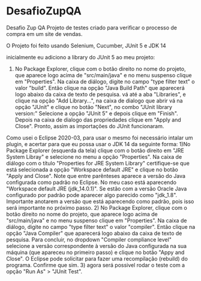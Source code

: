 # DesafioZupQA
Desafio Zup QA
Projeto de testes criado para verificar o processo de compra em um site de vendas.


O Projeto foi feito usando Selenium, Cucumber, JUnit 5 e JDK 14

inicialmente eu adiciono a library do JUnit 5 ao meu projeto:
1) No Package Explorer, clique com o botão direito no nome do projeto, que aparece logo acima de "src/main/java" e no menu suspenso clique em "Properties". Na caixa de diálogo, digite no campo "type filter text" o valor "build". Então clique na opção "Java Build Path" que aparecerá logo abaixo da caixa de texto de pesquisa. vá até a aba "Libraries", e clique na opção "Add Library...", na caixa de dialogo que abrir vá na opção "JUnit" e clique no botão "Next", no combo "JUnit library version:" Selecione a opção "JUnit 5" e depois clique em "Finish". Depois na caixa de dialogo das propriedades clique em "Apply and Close". Pronto, assim as importações do JUnit funcionaram.

Como usei o Eclipse 2020-03, para usar o mesmo foi necessário intalar um plugin, e acertar para que eu possa usar o JDK 14 da seguinte forma:
1)No Package Explorer (esquerda da tela) clique com o botão direito em "JRE System Libray" e selecione no menu a opção "Properties".  Na caixa de diálogo com o título "Properties for JRE System Library" certifique-se que está selecionada a opção "Workspace default JRE" e clique no botão "Apply and Close". Note que entre parênteses aparece a versão do Java configurada como padrão no Eclipse. No meu caso está aparecendo "Workspace default JRE (jdk_14.0.1)". Se estão com a versão Oracle Java configurado por padrão pode aparecer algo parecido como  "jdk_1.8". Importante anotarem a versão que está aparecendo como padrão, pois isso será importante no próximo passo.
2) No Package Explorer, clique com o botão direito no nome do projeto, que aparece logo acima de "src/main/java" e no menu suspenso clique em "Properties". Na caixa de diálogo, digite no campo "type filter text" o valor "compiler". Então clique na opção "Java Compiler" que aparecerá logo abaixo da caixa de texto de pesquisa. Para concluir, no dropdown "Compiler compliance level" selecione a versão correspondente à versão do Java configurada na sua máquina (que apareceu no primeiro passo) e clique no botão "Appy and Close". O Eclipse pode solicitar para fazer uma recompilação (rebuild) do programa. Confirme que sim.
3) agora será possivel rodar o teste com a opção "Run As" > "JUnit Test".
